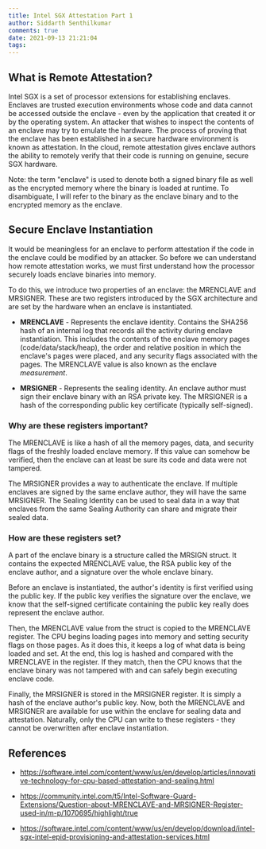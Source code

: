 ```yaml
---
title: Intel SGX Attestation Part 1
author: Siddarth Senthilkumar
comments: true
date: 2021-09-13 21:21:04
tags:
---
```


## What is Remote Attestation?

Intel SGX is a set of processor extensions for establishing enclaves. Enclaves are trusted execution environments whose code and data cannot be accessed outside the enclave - even by the application that created it or by the operating system. An attacker that wishes to inspect the contents of an enclave may try to emulate the hardware. The process of proving that the enclave has been established in a secure hardware environment is known as attestation. In the cloud, remote attestation gives enclave authors the ability to remotely verify that their code is running on genuine, secure SGX hardware.

Note: the term "enclave" is used to denote both a signed binary file as well as the encrypted memory where the binary is loaded at runtime. To disambiguate, I will refer to the binary as the enclave binary and to the encrypted memory as the enclave.

## Secure Enclave Instantiation

It would be meaningless for an enclave to perform attestation if the code in the enclave could be modified by an attacker. So before we can understand how remote attestation works, we must first understand how the processor securely loads enclave binaries into memory.

To do this, we introduce two properties of an enclave: the MRENCLAVE and MRSIGNER. These are two registers introduced by the SGX architecture and are set by the hardware when an enclave is instantiated.

- **MRENCLAVE** - Represents the enclave identity. Contains the SHA256 hash of an internal log that records all the activity during enclave instantiation. This includes the contents of the enclave memory pages (code/data/stack/heap), the order and relative position in which the enclave's pages were placed, and any security flags associated with the pages. The MRENCLAVE value is also known as the enclave _measurement_.

- **MRSIGNER** - Represents the sealing identity. An enclave author must sign their enclave binary with an RSA private key. The MRSIGNER is a hash of the corresponding public key certificate (typically self-signed).

### Why are these registers important?

The MRENCLAVE is like a hash of all the memory pages, data, and security flags of the freshly loaded enclave memory. If this value can somehow be verified, then the enclave can at least be sure its code and data were not tampered.

The MRSIGNER provides a way to authenticate the enclave. If multiple enclaves are signed by the same enclave author, they will have the same MRSIGNER. The Sealing Identity can be used to seal data in a way that enclaves from the same Sealing Authority can share and migrate their sealed data.

### How are these registers set?

A part of the enclave binary is a structure called the MRSIGN struct. It contains the expected MRENCLAVE value, the RSA public key of the enclave author, and a signature over the whole enclave binary.

Before an enclave is instantiated, the author's identity is first verified using the public key. If the public key verifies the signature over the enclave, we know that the self-signed certificate containing the public key really does represent the enclave author.

Then, the MRENCLAVE value from the struct is copied to the MRENCLAVE register. The CPU begins loading pages into memory and setting security flags on those pages. As it does this, it keeps a log of what data is being loaded and set. At the end, this log is hashed and compared with the MRENCLAVE in the register. If they match, then the CPU knows that the enclave binary was not tampered with and can safely begin executing enclave code.

Finally, the MRSIGNER is stored in the MRSIGNER register. It is simply a hash of the enclave author's public key. Now, both the MRENCLAVE and MRSIGNER are available for use within the enclave for sealing data and attestation. Naturally, only the CPU can write to these registers - they cannot be overwritten after enclave instantiation.

## References

- https://software.intel.com/content/www/us/en/develop/articles/innovative-technology-for-cpu-based-attestation-and-sealing.html

- https://community.intel.com/t5/Intel-Software-Guard-Extensions/Question-about-MRENCLAVE-and-MRSIGNER-Register-used-in/m-p/1070695/highlight/true

- https://software.intel.com/content/www/us/en/develop/download/intel-sgx-intel-epid-provisioning-and-attestation-services.html
